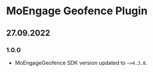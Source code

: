 # MoEngage Geofence Plugin

## 27.09.2022

### 1.0.0
- MoEngageGeofence SDK version updated to `~>4.3.0`.